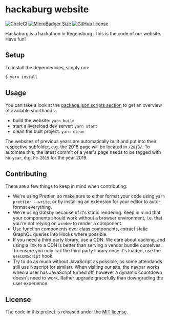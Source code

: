 # hackaburg website

[![CircleCI](https://circleci.com/gh/hackaburg/website.svg?style=shield)](https://circleci.com/gh/hackaburg/website)
[![MicroBadger Size](https://img.shields.io/microbadger/image-size/hackaburg/website)](https://hub.docker.com/r/hackaburg/website)
[![GitHub license](https://img.shields.io/github/license/hackaburg/website.svg)](https://github.com/hackaburg/website/LICENSE)

Hackaburg is a hackathon in Regensburg. This is the code of our website. Have fun!

## Setup
To install the dependencies, simply run:

```bash
$ yarn install
```


## Usage

You can take a look at the [package.json scripts section](package.json) to get an overview of available shorthands:

* build the website: `yarn build`
* start a livereload dev server: `yarn start`
* clean the built project: `yarn clean`

The websites of previous years are automatically built and put into their respective subfolder, e.g. the 2018 page will be located in `/2018/`. To automate this, the latest commit of a year's page needs to be tagged with `hb-year`, e.g. `hb-2019` for the year 2019.


## Contributing

There are a few things to keep in mind when contributing:

- We're using Prettier, so make sure to either format your code using `yarn prettier --write`, or by installing an extension for your editor to auto-format everything.
- We're using Gatsby because of it's static rendering. Keep in mind that your components should work without a browser environment, i.e. that you're not relying on `window` to render a component.
- Use function components over class components, extract static GraphQL queries into Hooks where possible.
- If you need a third party library, use a CDN. We care about caching, and using a link to a CDN is better than serving a vendor bundle ourselves. To ensure you only call the third party library once it's loaded, use the `useCDNScript` hook.
- Try to do as much without JavaScript as possible, as some attendands still use Noscript (or similar). When visiting our site, the navbar works when a user has JavaScript turned off, however a dynamic countdown doesn't need to work. Rather upgrade gracefully than downgrading the user experience.


## License

The code in this project is released under the [MIT license](LICENSE).
